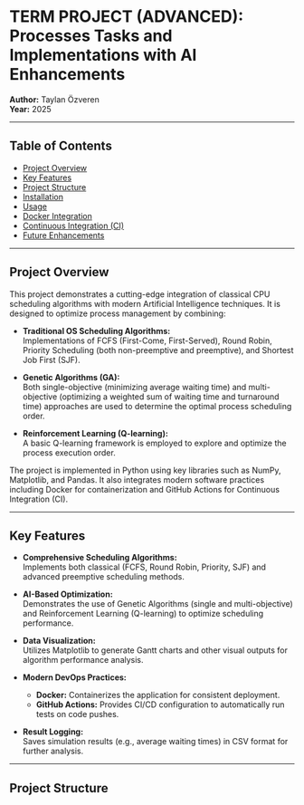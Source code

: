 # TERM PROJECT (ADVANCED): Processes Tasks and Implementations with AI Enhancements

**Author:** Taylan Özveren  
**Year:** 2025

---

## Table of Contents

- [Project Overview](#project-overview)
- [Key Features](#key-features)
- [Project Structure](#project-structure)
- [Installation](#installation)
- [Usage](#usage)
- [Docker Integration](#docker-integration)
- [Continuous Integration (CI)](#continuous-integration-ci)
- [Future Enhancements](#future-enhancements)


---

## Project Overview

This project demonstrates a cutting-edge integration of classical CPU scheduling algorithms with modern Artificial Intelligence techniques. It is designed to optimize process management by combining:

- **Traditional OS Scheduling Algorithms:**  
  Implementations of FCFS (First-Come, First-Served), Round Robin, Priority Scheduling (both non-preemptive and preemptive), and Shortest Job First (SJF).

- **Genetic Algorithms (GA):**  
  Both single-objective (minimizing average waiting time) and multi-objective (optimizing a weighted sum of waiting time and turnaround time) approaches are used to determine the optimal process scheduling order.

- **Reinforcement Learning (Q-learning):**  
  A basic Q-learning framework is employed to explore and optimize the process execution order.

The project is implemented in Python using key libraries such as NumPy, Matplotlib, and Pandas. It also integrates modern software practices including Docker for containerization and GitHub Actions for Continuous Integration (CI).

---

## Key Features

- **Comprehensive Scheduling Algorithms:**  
  Implements both classical (FCFS, Round Robin, Priority, SJF) and advanced preemptive scheduling methods.

- **AI-Based Optimization:**  
  Demonstrates the use of Genetic Algorithms (single and multi-objective) and Reinforcement Learning (Q-learning) to optimize scheduling performance.

- **Data Visualization:**  
  Utilizes Matplotlib to generate Gantt charts and other visual outputs for algorithm performance analysis.

- **Modern DevOps Practices:**  
  - **Docker:** Containerizes the application for consistent deployment.
  - **GitHub Actions:** Provides CI/CD configuration to automatically run tests on code pushes.

- **Result Logging:**  
  Saves simulation results (e.g., average waiting times) in CSV format for further analysis.

---

## Project Structure


